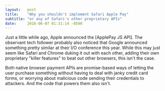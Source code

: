 ```yaml
---
layout:   post
title:    "Why you shouldn't implement Safari Apple Pay"
subtitle: "or any of Safari's other proprietary APIs"
date:     2016-06-07 01:31:14 -0500
---
```


Just a little while ago, Apple announced the [ApplePay JS API]. The observant tech follower probably also noticed that Google announced something pretty similar at their I/O conference this year. While this may just seem like Safari and Chrome duking it out with each other, adding their own proprietary "killer features" to beat out other browsers, this isn't the case.

Both native browser payment APIs are promise-based ways of letting the user purchase something without having to deal with janky credit card forms, or worrying about malicious code sending their credentials to attackers. And the code that powers them also isn't.